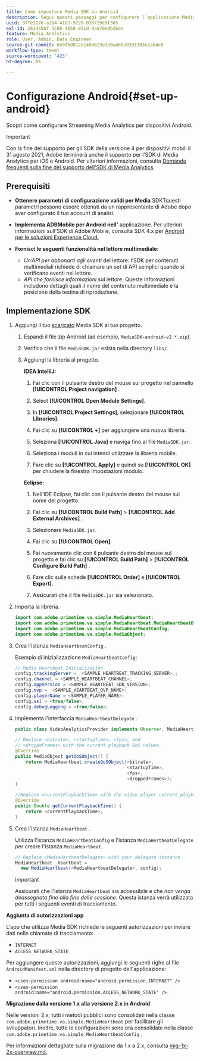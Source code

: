 ```yaml
---
title: Come impostare Media SDK su Android
description: Segui questi passaggi per configurare l’applicazione Media SDK su Android.
uuid: 3ffe3276-a104-4182-9220-038729e9f3d5
exl-id: 261445bf-3c8b-4658-891d-9a878e0b26ea
feature: Media Analytics
role: User, Admin, Data Engineer
source-git-commit: 8e0f5d012e1404623e3a0a460a9391303e2ab4e0
workflow-type: tm+mt
source-wordcount: '423'
ht-degree: 8%

---
```


# Configurazione Android{#set-up-android}

Scopri come configurare Streaming Media Analytics per dispositivi Android.

>[!IMPORTANT]
>
>Con la fine del supporto per gli SDK della versione 4 per dispositivi mobili il 31 agosto 2021, Adobe terminerà anche il supporto per l’SDK di Media Analytics per iOS e Android.  Per ulteriori informazioni, consulta [Domande frequenti sulla fine del supporto dell’SDK di Media Analytics](/help/sdk-implement/end-of-support-faqs.md).


## Prerequisiti

* **Ottenere parametri di configurazione validi per Media**
SDKTquesti parametri possono essere ottenuti da un rappresentante di Adobe dopo aver configurato il tuo account di analisi.
* **Implementa ADBMobile per Android nell’**
applicazione. Per ulteriori informazioni sull’SDK di Adobe Mobile, consulta SDK 4.x per  [Android per le soluzioni Experience Cloud.](https://experienceleague.adobe.com/docs/mobile-services/android/overview.html?lang=it)

* **Fornisci le seguenti funzionalità nel lettore multimediale:**
   * *Un’API per abbonarti agli eventi*  del lettore: l’SDK per contenuti multimediali richiede di chiamare un set di API semplici quando si verificano eventi nel lettore.
   * *API che fornisce informazioni*  sul lettore. Queste informazioni includono dettagli quali il nome del contenuto multimediale e la posizione della testina di riproduzione.

## Implementazione SDK

1. Aggiungi il tuo [scaricato](/help/sdk-implement/download-sdks.md#download-2x-sdks) Media SDK al tuo progetto.

   1. Espandi il file zip Android (ad esempio, `MediaSDK-android-v2.*.zip`).
   1. Verifica che il file `MediaSDK.jar` esista nella directory `libs/`.

   1. Aggiungi la libreria al progetto.

      **IDEA IntelliJ:**

      1. Fai clic con il pulsante destro del mouse sul progetto nel pannello **[!UICONTROL Project navigation]** .
      1. Select **[!UICONTROL Open Module Settings]**.
      1. In **[!UICONTROL Project Settings]**, selezionare **[!UICONTROL Libraries]**.

      1. Fai clic su **[!UICONTROL +]** per aggiungere una nuova libreria.
      1. Seleziona **[!UICONTROL Java]** e naviga fino al file `MediaSDK.jar`.

      1. Seleziona i moduli in cui intendi utilizzare la libreria mobile.
      1. Fare clic su **[!UICONTROL Apply]** e quindi su **[!UICONTROL OK]** per chiudere la finestra Impostazioni modulo.

      **Eclipse:**

      1. Nell’IDE Eclipse, fai clic con il pulsante destro del mouse sul nome del progetto.
      1. Fai clic su  **[!UICONTROL Build Path]** > **[!UICONTROL Add External Archives]** .
      1. Selezionare `MediaSDK.jar`.
      1. Fai clic su **[!UICONTROL Open]**.
      1. Fai nuovamente clic con il pulsante destro del mouse sul progetto e fai clic su **[!UICONTROL Build Path]** > **[!UICONTROL Configure Build Path]** .
      1. Fare clic sulle schede **[!UICONTROL Order]** e **[!UICONTROL Export]**.

      1. Assicurati che il file `MediaSDK.jar` sia selezionato.


1. Importa la libreria.

   ```java
   import com.adobe.primetime.va.simple.MediaHeartbeat;
   import com.adobe.primetime.va.simple.MediaHeartbeat.MediaHeartbeatDelegate;
   import com.adobe.primetime.va.simple.MediaHeartbeatConfig;
   import com.adobe.primetime.va.simple.MediaObject;
   ```

1. Crea l&#39;istanza `MediaHeartbeatConfig` .

   Esempio di inizializzazione `MediaHeartbeatConfig`:

   ```java
   // Media Heartbeat Initialization
   config.trackingServer = _<SAMPLE_HEARTBEAT_TRACKING_SERVER>_;
   config.channel = <SAMPLE_HEARTBEAT_CHANNEL>;
   config.appVersion = <SAMPLE_HEARTBEAT_SDK_VERSION>;
   config.ovp =  <SAMPLE_HEARTBEAT_OVP_NAME>;
   config.playerName = <SAMPLE_PLAYER_NAME>;
   config.ssl = <true/false>;
   config.debugLogging = <true/false>;
   ```

1. Implementa l&#39;interfaccia `MediaHeartbeatDelegate` .

   ```java
   public class VideoAnalyticsProvider implements Observer, MediaHeartbeatDelegate{}
   ```

   ```java
   // Replace <bitrate>, <startupTime>, <fps>, and  
   // <droppeFrames> with the current playback QoS values.  
   @Override
   public MediaObject getQoSObject() {
       return MediaHeartbeat.createQoSObject(<bitrate>,  
                                             <startupTime>,  
                                             <fps>,  
                                             <droppedFrames>);
   }
   
   //Replace <currentPlaybackTime> with the video player current playback time
   @Override
   public Double getCurrentPlaybackTime() {
       return <currentPlaybackTime>;
   }
   ```

1. Crea l&#39;istanza `MediaHeartbeat` .

   Utilizza l&#39;istanza `MediaHeartbeatConfig` e l&#39;istanza `MediaHertbeatDelegate` per creare l&#39;istanza `MediaHeartbeat`.

   ```java
   // Replace <MediaHertbeatDelegate> with your delegate instance
   MediaHeartbeat _heartbeat =  
     new MediaHeartbeat(<MediaHeartbeatDelegate>, config);
   ```

   >[!IMPORTANT]
   >
   >Assicurati che l&#39;istanza `MediaHeartbeat` sia accessibile e che *non venga deassegnata fino alla fine della sessione*. Questa istanza verrà utilizzata per tutti i seguenti eventi di tracciamento.

**Aggiunta di autorizzazioni app**

L&#39;app che utilizza Media SDK richiede le seguenti autorizzazioni per inviare dati nelle chiamate di tracciamento:

* `INTERNET`
* `ACCESS_NETWORK_STATE`

Per aggiungere queste autorizzazioni, aggiungi le seguenti righe al file `AndroidManifest.xml` nella directory di progetto dell&#39;applicazione:

* `<uses-permission android:name="android.permission.INTERNET" />`
* `<uses-permission android:name="android.permission.ACCESS_NETWORK_STATE" />`

**Migrazione dalla versione 1.x alla versione 2.x in Android**

Nelle versioni 2.x, tutti i metodi pubblici sono consolidati nella classe `com.adobe.primetime.va.simple.MediaHeartbeat` per facilitare gli sviluppatori. Inoltre, tutte le configurazioni sono ora consolidate nella classe `com.adobe.primetime.va.simple.MediaHeartbeatConfig` .

Per informazioni dettagliate sulla migrazione da 1.x a 2.x, consulta [mig-1x-2x-overview.md.](/help/sdk-implement/va-1x-to-2x/mig-1x-2x-overview.md)
